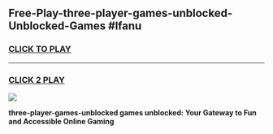 
## Free-Play-three-player-games-unblocked-Unblocked-Games #lfanu
<h3>
<a href="https://news.freeplayer.one?title=three-player-games-unblocked&ref=8M">CLICK TO PLAY</a></h3>
<hr>

<h3>
<a href="https://news.freeplayer.one?title=three-player-games-unblocked&ref=8M">CLICK 2 PLAY</a>
  
</h3>

<a href="https://news.freeplayer.one?title=three-player-games-unblocked&ref=8M"><img src="https://clearcache.store/games.png"></a>


**three-player-games-unblocked games unblocked: Your Gateway to Fun and Accessible Online Gaming**
